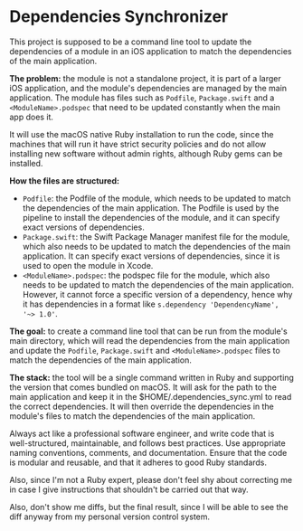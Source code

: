 # Dependencies Synchronizer

This project is supposed to be a command line tool to update the dependencies
of a module in an iOS application to match the dependencies of the main
application.

**The problem:** the module is not a standalone project, it is part of a larger
iOS application, and the module's dependencies are managed by the main
application. The module has files such as `Podfile`, `Package.swift` and a
`<ModuleName>.podspec` that need to be updated constantly when the main app does
it.

It will use the macOS native Ruby installation to run the code, since the
machines that will run it have strict security policies and do not allow
installing new software without admin rights, although Ruby gems can be
installed.

**How the files are structured:**
- `Podfile`: the Podfile of the module, which needs to be updated to match the
  dependencies of the main application. The Podfile is used by the pipeline
  to install the dependencies of the module, and it can specify exact versions
  of dependencies.
- `Package.swift`: the Swift Package Manager manifest file for the module,
  which also needs to be updated to match the dependencies of the main
  application. It can specify exact versions of dependencies, since it is used
  to open the module in Xcode.
- `<ModuleName>.podspec`: the podspec file for the module, which also needs
  to be updated to match the dependencies of the main application. However,
  it cannot force a specific version of a dependency, hence why it has
  dependencies in a format like `s.dependency 'DependencyName', '~> 1.0'`.

**The goal:** to create a command line tool that can be run from the module's
main directory, which will read the dependencies from the main application
and update the `Podfile`, `Package.swift` and `<ModuleName>.podspec` files
to match the dependencies of the main application.

**The stack:** the tool will be a single command written in Ruby and supporting
the version that comes bundled on macOS. It will ask for the path to the main
application and keep it in the $HOME/.dependencies_sync.yml to read the correct
dependencies. It will then override the dependencies in the module's files to
match the dependencies of the main application.

Always act like a professional software engineer, and write code that is
well-structured, maintainable, and follows best practices. Use appropriate
naming conventions, comments, and documentation. Ensure that the code is
modular and reusable, and that it adheres to good Ruby standards.

Also, since I'm not a Ruby expert, please don't feel shy about correcting me
in case I give instructions that shouldn't be carried out that way.

Also, don't show me diffs, but the final result, since I will be able to see
the diff anyway from my personal version control system.
